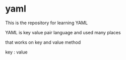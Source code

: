 # yaml
This is the repository for learning YAML

YAML is key value pair language and used many places 

that works on key and value method

key : value

